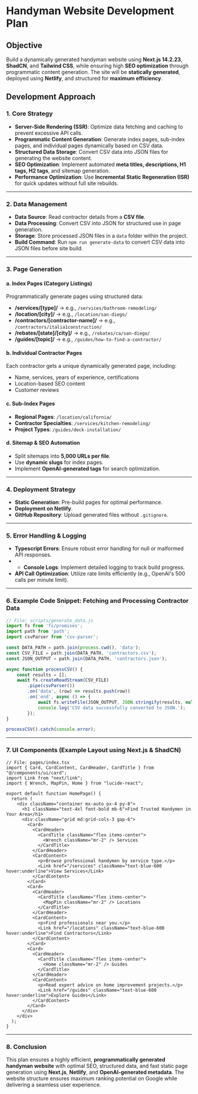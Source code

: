 # Handyman Website Development Plan

## **Objective**
Build a dynamically generated handyman website using **Next.js 14.2.23**, **ShadCN**, and **Tailwind CSS**, while ensuring high **SEO optimization** through programmatic content generation. The site will be **statically generated**, deployed using **Netlify**, and structured for **maximum efficiency**.

## **Development Approach**
### **1. Core Strategy**
- **Server-Side Rendering (SSR)**: Optimize data fetching and caching to prevent excessive API calls.
- **Programmatic Content Generation**: Generate index pages, sub-index pages, and individual pages dynamically based on CSV data.
- **Structured Data Storage**: Convert CSV data into JSON files for generating the website content.
- **SEO Optimization**: Implement automated **meta titles, descriptions, H1 tags, H2 tags**, and sitemap generation.
- **Performance Optimization**: Use **Incremental Static Regeneration (ISR)** for quick updates without full site rebuilds.

---

### **2. Data Management**
- **Data Source**: Read contractor details from a **CSV file**.
- **Data Processing**: Convert CSV into JSON for structured use in page generation.
- **Storage**: Store processed JSON files in a `data` folder within the project.
- **Build Command**: Run `npm run generate-data` to convert CSV data into JSON files before site build.

---

### **3. Page Generation**
#### **a. Index Pages (Category Listings)**
Programmatically generate pages using structured data:
- **/services/[type]/** → e.g., `/services/bathroom-remodeling/`
- **/location/[city]/** → e.g., `/location/san-diego/`
- **/contractors/[contractor-name]/** → e.g., `/contractors/italia1construction/`
- **/rebates/[state]/[city]/** → e.g., `/rebates/ca/san-diego/`
- **/guides/[topic]/** → e.g., `/guides/how-to-find-a-contractor/`

#### **b. Individual Contractor Pages**
Each contractor gets a unique dynamically generated page, including:
- Name, services, years of experience, certifications
- Location-based SEO content
- Customer reviews

#### **c. Sub-Index Pages**
- **Regional Pages**: `/location/california/`
- **Contractor Specialties**: `/services/kitchen-remodeling/`
- **Project Types**: `/guides/deck-installation/`

#### **d. Sitemap & SEO Automation**
- Split sitemaps into **5,000 URLs per file**.
- Use **dynamic slugs** for index pages.
- Implement **OpenAI-generated tags** for search optimization.

---

### **4. Deployment Strategy**
- **Static Generation**: Pre-build pages for optimal performance.
- **Deployment on Netlify**.
- **GitHub Repository**: Upload generated files without `.gitignore`.

---

### **5. Error Handling & Logging**
- **Typescript Errors**: Ensure robust error handling for null or malformed API responses.
- - **Console Logs**: Implement detailed logging to track build progress.
- **API Call Optimization**: Utilize rate limits efficiently (e.g., OpenAI's 500 calls per minute limit).

---

### **6. Example Code Snippet: Fetching and Processing Contractor Data**
```javascript
// File: scripts/generate_data.js
import fs from 'fs/promises';
import path from 'path';
import csvParser from 'csv-parser';

const DATA_PATH = path.join(process.cwd(), 'data');
const CSV_FILE = path.join(DATA_PATH, 'contractors.csv');
const JSON_OUTPUT = path.join(DATA_PATH, 'contractors.json');

async function processCSV() {
    const results = [];
    await fs.createReadStream(CSV_FILE)
        .pipe(csvParser())
        .on('data', (row) => results.push(row))
        .on('end', async () => {
            await fs.writeFile(JSON_OUTPUT, JSON.stringify(results, null, 2));
            console.log('CSV data successfully converted to JSON.');
        });
}

processCSV().catch(console.error);
```

---

### **7. UI Components (Example Layout using Next.js & ShadCN)**
```tsx
// File: pages/index.tsx
import { Card, CardContent, CardHeader, CardTitle } from "@/components/ui/card";
import Link from "next/link";
import { Wrench, MapPin, Home } from "lucide-react";

export default function HomePage() {
  return (
    <div className="container mx-auto px-4 py-8">
      <h1 className="text-4xl font-bold mb-6">Find Trusted Handymen in Your Area</h1>
      <div className="grid md:grid-cols-3 gap-6">
        <Card>
          <CardHeader>
            <CardTitle className="flex items-center">
              <Wrench className="mr-2" /> Services
            </CardTitle>
          </CardHeader>
          <CardContent>
            <p>Browse professional handymen by service type.</p>
            <Link href="/services" className="text-blue-600 hover:underline">View Services</Link>
          </CardContent>
        </Card>
        <Card>
          <CardHeader>
            <CardTitle className="flex items-center">
              <MapPin className="mr-2" /> Locations
            </CardTitle>
          </CardHeader>
          <CardContent>
            <p>Find professionals near you.</p>
            <Link href="/locations" className="text-blue-600 hover:underline">Find Contractors</Link>
          </CardContent>
        </Card>
        <Card>
          <CardHeader>
            <CardTitle className="flex items-center">
              <Home className="mr-2" /> Guides
            </CardTitle>
          </CardHeader>
          <CardContent>
            <p>Read expert advice on home improvement projects.</p>
            <Link href="/guides" className="text-blue-600 hover:underline">Explore Guides</Link>
          </CardContent>
        </Card>
      </div>
    </div>
  );
}
```

---

### **8. Conclusion**
This plan ensures a highly efficient, **programmatically generated handyman website** with optimal SEO, structured data, and fast static page generation using **Next.js**, **Netlify**, and **OpenAI-generated metadata**. The website structure ensures maximum ranking potential on Google while delivering a seamless user experience.
